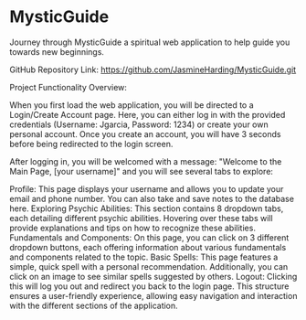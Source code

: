 # MysticGuide
Journey through MysticGuide a spiritual web application to help guide you towards new beginnings.

GitHub Repository Link:
https://github.com/JasmineHarding/MysticGuide.git

Project Functionality Overview:

When you first load the web application, you will be directed to a Login/Create Account page. Here, you can either log in with the provided credentials (Username: Jgarcia, Password: 1234) or create your own personal account. Once you create an account, you will have 3 seconds before being redirected to the login screen.

After logging in, you will be welcomed with a message: "Welcome to the Main Page, [your username]" and you will see several tabs to explore:

Profile: This page displays your username and allows you to update your email and phone number. You can also take and save notes to the database here.
Exploring Psychic Abilities: This section contains 8 dropdown tabs, each detailing different psychic abilities. Hovering over these tabs will provide explanations and tips on how to recognize these abilities.
Fundamentals and Components: On this page, you can click on 3 different dropdown buttons, each offering information about various fundamentals and components related to the topic.
Basic Spells: This page features a simple, quick spell with a personal recommendation. Additionally, you can click on an image to see similar spells suggested by others.
Logout: Clicking this will log you out and redirect you back to the login page.
This structure ensures a user-friendly experience, allowing easy navigation and interaction with the different sections of the application.
